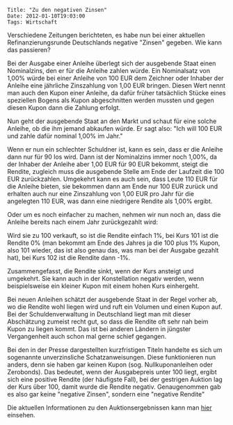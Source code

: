 	Title: "Zu den negativen Zinsen"
	Date: 2012-01-10T19:03:00
	Tags: Wirtschaft

Verschiedene Zeitungen berichteten, es habe nun bei einer aktuellen
Refinanzierungsrunde Deutschlands negative "Zinsen" gegeben. Wie kann
das passieren?

Bei der Ausgabe einer Anleihe überlegt sich der ausgebende Staat einen
Nominalzins, den er für die Anleihe zahlen würde. Ein Nominalsatz von
1,00% würde bei einer Anleihe von 100 EUR dem Zeichner oder Inhaber der
Anleihe eine jährliche Zinszahlung von 1,00 EUR bringen. Diesen Wert
nennt man auch den Kupon einer Anleihe, da dafür früher tatsächlich
Stücke eines speziellen Bogens als Kupon abgeschnitten werden mussten
und gegen diesen Kupon dann die Zahlung erfolgt.

Nun geht der ausgebende Staat an den Markt und schaut für eine solche
Anleihe, ob die ihm jemand abkaufen würde. Er sagt also: "Ich will 100
EUR und zahle dafür nominal 1,00% im Jahr."

Wenn er nun ein schlechter Schuldner ist, kann es sein, dass er die
Anleihe dann nur für 90 los wird. Dann ist der Nominalzins immer noch
1,00%, da der Inhaber der Anleihe aber 1,00 EUR für 90 EUR bekommt,
steigt die Rendite, zugleich muss die ausgebende Stelle am Ende der
Laufzeit die 100 EUR zurückzahlen. Umgekehrt kann es auch sein, dass
Leute 110 EUR für die Anleihe bieten, sie bekommen dann am Ende nur 100
EUR zurück und erhalten auch nur eine Zinszahlung von 1,00 EUR pro Jahr
für die angelegten 110 EUR, was dann eine niedrigere Rendite als 1,00%
ergibt.

Oder um es noch einfacher zu machen, nehmen wir nun noch an, dass die
Anleihe bereits nach einem Jahr zurückgezahlt wird:

Wird sie zu 100 verkauft, so ist die Rendite einfach 1%, bei Kurs 101
ist die Rendite 0% (man bekommt am Ende des Jahres ja die 100 plus 1%
Kupon, also 101 wieder, das ist also genau das, was man bei der Ausgabe
gezahlt hat), bei Kurs 102 ist die Rendite dann -1%.

Zusammengefasst, die Rendite sinkt, wenn der Kurs ansteigt und
umgekehrt. Sie kann auch in der Konstellation negativ werden, wenn
beispielsweise ein kleiner Kupon mit einem hohen Kurs einhergeht.

Bei neuen Anleihen schätzt der ausgebende Staat in der Regel vorher ab,
wo die Rendite wohl liegen wird und ruft ein Volumen und einen Kupon
auf. Bei der Schuldenverwaltung in Deutschland liegt man mit dieser
Abschätzung zumeist recht gut, so dass die Rendite oft sehr nah beim
Kupon zu liegen kommt. Das ist bei anderen Ländern in jüngster
Vergangenheit auch schon mal gerne schief gegangen.

Bei den in der Presse dargestellten kurzfristigen Titeln handelte es
sich um sogenannte unverzinsliche Schatzanweisungen. Diese funktionieren
nun anders, denn sie haben gar keinen Kupon (sog. Nullkuponanleihen oder
Zerobonds). Das bedeutet, wenn der Ausgabepreis unter 100 liegt, ergibt
sich eine positive Rendite (der häufigste Fall), bei der gestrigen
Auktion lag der Kurs über 100, damit wurde die Rendite negativ.
Genaugenommen gab es also gar keine "negative Zinsen", sondern eine
"negative Rendite"

Die aktuellen Informationen zu den Auktionsergebnissen kann man
[hier](http://www.deutsche-finanzagentur.de/fileadmin/Material_Deutsche_Finanzagentur/PDF/Aktuelle_Informationen/Auktionsergebnisse.pdf)
einsehen.

